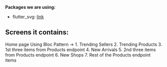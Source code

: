 

**Packages we are using:**

- flutter_svg: [link](https://pub.dev/packages/flutter_svg)

## Screens it contains:
Home page Using Bloc Pattern
    ->
      1. Trending Sellers
      2. Trending Products
      3. 1st three items from Products endpoint
      4. New Arrivals
      5. 2nd three items from Products endpoint
      6. New Shops
      7. Rest of the Products endpoint items
      
      


